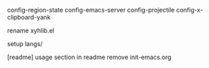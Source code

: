 config-region-state
config-emacs-server
config-projectile
config-x-clipboard-yank

rename xyhlib.el

setup langs/

[readme] usage section in readme
remove init-emacs.org
